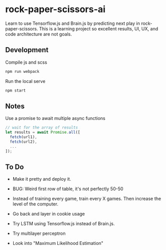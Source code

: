 # rock-paper-scissors-ai

Learn to use Tensorflow.js and Brain.js by predicting next play in rock-paper-scissors. This is a learning project so excellent results, UI, UX, and code architecture are not goals.

## Development

Compile js and scss

```sh
npm run webpack
```

Run the local serve

```sh
npm start
```

## Notes

Use a promise to await multiple async functions

```js
// wait for the array of results
let results = await Promise.all([
  fetch(url1),
  fetch(url2),
  ...
]);
```

## To Do

- Make it pretty and deploy it.

- BUG: Weird first row of table, it's not perfectly 50-50
- Instead of training every game, train every X games. Then increase the level of the computer.
- Go back and layer in cookie usage

- Try LSTM using Tensorflow.js instead of Brain.js.
- Try multilayer perceptron
- Look into "Maximum Likelihood Estimation"
